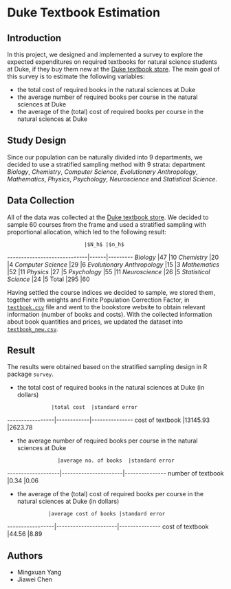 # Duke Textbook Estimation

## Introduction

In this project, we designed and implemented a survey to explore the expected expenditures on required textbooks for natural science students at Duke, if they buy them new at the [Duke textbook store](https://eposweb-320.sequoiars.com/ePOS?form=shared3/gm/main.html&this_category=17&store=320&design=duke_textbooks). The main goal of this survey is to estimate the following variables:

- the total cost of required books in the natural sciences at Duke  
- the average number of required books per course in the natural sciences at Duke  
-  the average of the (total) cost of required books per course in the natural sciences at Duke

## Study Design

Since our population can be naturally divided into 9 departments, we decided to use a stratified sampling method with 9 strata: department *Biology*, *Chemistry*, *Computer Science*, *Evolutionary Anthropology*, *Mathematics*, *Physics*, *Psychology*, *Neuroscience* and *Statistical Science*.   

## Data Collection

All of the data was collected at the [Duke textbook store](https://eposweb-320.sequoiars.com/ePOS?form=shared3/gm/main.html&this_category=17&store=320&design=duke_textbooks). We decided to sample 60 courses from the frame and used a stratified sampling with proportional allocation, which led to the following result:

                             |$N_h$ |$n_h$
-----------------------------|------|---------
*Biology*                    |47    |10
*Chemistry*                  |20    |4
*Computer Science*           |29    |6
*Evolutionary Anthropology*  |15    |3
*Mathematics*                |52    |11
*Physics*                    |27    |5
*Psychology*                 |55    |11
*Neuroscience*               |26    |5
*Statistical Science*        |24    |5
Total                        |295   |60

Having settled the course indices we decided to sample, we stored them, together with weights and Finite Population Correction Factor, in [`textbook.csv`](.Data/textbook.csv) file and went to the bookstore website to obtain relevant information (number of books and costs). With the collected information about book quantities and prices, we updated the dataset into [`textbook_new.csv`](.Data/textbook_new.csv).

## Result

The results were obtained based on the stratified sampling design in R package `survey`.

- the total cost of required books in the natural sciences at Duke (in dollars)

                 |total cost  |standard error 
-----------------|------------|---------------
cost of textbook |13145.93    |2623.78        

- the average number of required books per course in the natural sciences at Duke

                   |average no. of books  |standard error 
-------------------|----------------------|---------------
number of textbook |0.34                  |0.06

-  the average of the (total) cost of required books per course in the natural sciences at Duke (in dollars)

                 |average cost of books |standard error 
-----------------|----------------------|---------------
cost of textbook |44.56                 |8.89        

## Authors

- Mingxuan Yang  
- Jiawei Chen